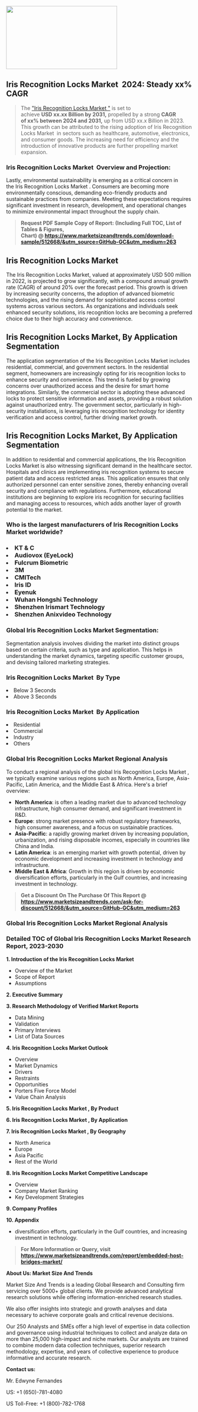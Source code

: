 <p><img class="alignnone size-medium wp-image-20088" src="https://ffe5etoiles.com/wp-content/uploads/2024/12/MST1-300x171.png" alt="" width="300" height="171" /></p><h2 id="ember46" class="ember-view reader-text-block__heading-2">Iris Recognition Locks Market &nbsp;2024: Steady&nbsp;xx% CAGR</h2><blockquote id="ember47" class="ember-view reader-text-block__blockquote">The&nbsp;<a class="app-aware-link " href="https://www.marketsizeandtrends.com/download-sample/512668/&utm_source=GitHub-GC&utm_medium=263" target="_blank" data-test-app-aware-link="">"Iris Recognition Locks Market "</a>&nbsp;is set to achieve&nbsp;<strong>USD&nbsp;xx.xx&nbsp;Billion by 2031,</strong>&nbsp;propelled by a strong&nbsp;<strong>CAGR of&nbsp;xx% between 2024 and 2031,</strong>&nbsp;up from USD xx.x Billion in 2023. This growth can be attributed to the rising adoption of&nbsp;Iris Recognition Locks Market &nbsp;in sectors such as healthcare, automotive, electronics, and consumer goods. The increasing need for efficiency and the introduction of innovative products are further propelling market expansion.</blockquote><h3 id="ember48" class="ember-view reader-text-block__heading-3">Iris Recognition Locks Market &nbsp;Overview and Projection:</h3><p id="ember49" class="ember-view reader-text-block__paragraph">Lastly, environmental sustainability is emerging as a critical concern in the&nbsp;Iris Recognition Locks Market . Consumers are becoming more environmentally conscious, demanding eco-friendly products and sustainable practices from companies. Meeting these expectations requires significant investment in research, development, and operational changes to minimize environmental impact throughout the supply chain.</p><blockquote id="ember50" class="ember-view reader-text-block__blockquote"><strong>Request PDF Sample Copy of Report: (Including Full TOC, List of Tables &amp; Figures, Chart)&nbsp;@&nbsp;<strong><a href="https://www.marketsizeandtrends.com/download-sample/512668/&utm_source=GitHub-GC&utm_medium=263" target="_blank">https://www.marketsizeandtrends.com/download-sample/512668/&utm_source=GitHub-GC&utm_medium=263</a></strong></strong></blockquote><h3 class=""> <h2>Iris Recognition Locks Market</h2><p>The Iris Recognition Locks Market, valued at approximately USD 500 million in 2022, is projected to grow significantly, with a compound annual growth rate (CAGR) of around 20% over the forecast period. This growth is driven by increasing security concerns, the adoption of advanced biometric technologies, and the rising demand for sophisticated access control systems across various sectors. As organizations and individuals seek enhanced security solutions, iris recognition locks are becoming a preferred choice due to their high accuracy and convenience.</p><h2>Iris Recognition Locks Market, By Application Segmentation</h2><p>The application segmentation of the Iris Recognition Locks Market includes residential, commercial, and government sectors. In the residential segment, homeowners are increasingly opting for iris recognition locks to enhance security and convenience. This trend is fueled by growing concerns over unauthorized access and the desire for smart home integrations. Similarly, the commercial sector is adopting these advanced locks to protect sensitive information and assets, providing a robust solution against unauthorized entry. The government sector, particularly in high-security installations, is leveraging iris recognition technology for identity verification and access control, further driving market growth.</p><h2>Iris Recognition Locks Market, By Application Segmentation</h2><p>In addition to residential and commercial applications, the Iris Recognition Locks Market is also witnessing significant demand in the healthcare sector. Hospitals and clinics are implementing iris recognition systems to secure patient data and access restricted areas. This application ensures that only authorized personnel can enter sensitive zones, thereby enhancing overall security and compliance with regulations. Furthermore, educational institutions are beginning to explore iris recognition for securing facilities and managing access to resources, which adds another layer of growth potential to the market.</p></h3><h3 id="" class="">Who is the largest manufacturers of&nbsp;Iris Recognition Locks Market worldwide?</h3><h3 class=""></Li><Li>KT & C</Li><Li> Audiovox (EyeLock)</Li><Li> Fulcrum Biometric</Li><Li> 3M</Li><Li> CMITech</Li><Li> Iris ID</Li><Li> Eyenuk</Li><Li> Wuhan Hongshi Technology</Li><Li> Shenzhen Irismart Technology</Li><Li> Shenzhen Anixvideo Technology</h3><h3 id="ember53" class="ember-view reader-text-block__heading-3">Global&nbsp;Iris Recognition Locks Market Segmentation:</h3><p id="ember54" class="ember-view reader-text-block__paragraph">Segmentation analysis involves dividing the market into distinct groups based on certain criteria, such as type and application. This helps in understanding the market dynamics, targeting specific customer groups, and devising tailored marketing strategies.</p><h3 id="" class="">Iris Recognition Locks Market &nbsp;By Type</h3><p></Li><Li>Below 3 Seconds</Li><Li> Above 3 Seconds</p><h3 id="" class="">Iris Recognition Locks Market &nbsp;By Application</h3><p class=""></Li><Li>Residential</Li><Li> Commercial</Li><Li> Industry</Li><Li> Others</p><h3 id="ember62" class="ember-view reader-text-block__heading-3">Global Iris Recognition Locks Market Regional Analysis</h3><p id="ember63" class="ember-view reader-text-block__paragraph">To conduct a regional analysis of the global Iris Recognition Locks Market , we typically examine various regions such as North America, Europe, Asia-Pacific, Latin America, and the Middle East &amp; Africa. Here's a brief overview:</p><ul><li><strong>North America</strong>: is often a leading market due to advanced technology infrastructure, high consumer demand, and significant investment in R&amp;D.</li><li><strong>Europe</strong>: strong market presence with robust regulatory frameworks, high consumer awareness, and a focus on sustainable practices.</li><li><strong>Asia-Pacific</strong>: a rapidly growing market driven by increasing population, urbanization, and rising disposable incomes, especially in countries like China and India.</li><li><strong>Latin America</strong>: is an emerging market with growth potential, driven by economic development and increasing investment in technology and infrastructure.</li><li><strong>Middle East &amp; Africa</strong>: Growth in this region is driven by economic diversification efforts, particularly in the Gulf countries, and increasing investment in technology.</li></ul><blockquote id="ember61" class="ember-view reader-text-block__blockquote"><strong>Get a Discount On The Purchase Of This Report @ <strong><a href="https://html-cleaner.com/" target="">https://www.marketsizeandtrends.com/ask-for-discount/512668/&utm_source=GitHub-GC&utm_medium=263</a></strong></strong></blockquote><h3 id="ember62" class="ember-view reader-text-block__heading-3">Global Iris Recognition Locks Market Regional Analysis</h3><h3 id="" class="">Detailed TOC of Global Iris Recognition Locks Market Research Report, 2023-2030</h3><p id="" class=""><strong>1. Introduction of the Iris Recognition Locks Market </strong></p><ul><li>Overview of the Market</li><li>Scope of Report</li><li>Assumptions</li></ul><p id="" class=""><strong>2. Executive Summary</strong></p><p id="" class=""><strong>3. Research Methodology of Verified Market Reports</strong></p><ul><li>Data Mining</li><li>Validation</li><li>Primary Interviews</li><li>List of Data Sources</li></ul><p id="" class=""><strong>4. Iris Recognition Locks Market Outlook</strong></p><ul><li>Overview</li><li>Market Dynamics</li><li>Drivers</li><li>Restraints</li><li>Opportunities</li><li>Porters Five Force Model</li><li>Value Chain Analysis</li></ul><p id="" class=""><strong>5. Iris Recognition Locks Market , By Product</strong></p><p id="" class=""><strong>6. Iris Recognition Locks Market , By Application</strong></p><p id="" class=""><strong>7. Iris Recognition Locks Market , By Geography</strong></p><ul><li>North America</li><li>Europe</li><li>Asia Pacific</li><li>Rest of the World</li></ul><p id="" class=""><strong>8. Iris Recognition Locks Market Competitive Landscape</strong></p><ul><li>Overview</li><li>Company Market Ranking</li><li>Key Development Strategies</li></ul><p id="" class=""><strong>9. Company Profiles</strong></p><p id="" class=""><strong>10. Appendix</strong></p><ul><li>diversification efforts, particularly in the Gulf countries, and increasing investment in technology.</li></ul><blockquote id="ember65" class="ember-view reader-text-block__blockquote"><strong>For More Information or Query, visit <strong><strong><a href="https://html-cleaner.com/" target="">https://www.marketsizeandtrends.com/report/embedded-host-bridges-market/</a></strong></strong></strong></blockquote><p id="" class=""><strong>About Us: Market Size And Trends</strong></p><p id="" class="">Market Size And Trends is a leading Global Research and Consulting firm servicing over 5000+ global clients. We provide advanced analytical research solutions while offering information-enriched research studies.</p><p id="" class="">We also offer insights into strategic and growth analyses and data necessary to achieve corporate goals and critical revenue decisions.</p><p id="" class="">Our 250 Analysts and SMEs offer a high level of expertise in data collection and governance using industrial techniques to collect and analyze data on more than 25,000 high-impact and niche markets. Our analysts are trained to combine modern data collection techniques, superior research methodology, expertise, and years of collective experience to produce informative and accurate research.</p><p id="" class=""><strong>Contact us:</strong></p><p id="" class="">Mr. Edwyne Fernandes</p><p id="" class="">US: +1 (650)-781-4080</p><p id="" class="">US Toll-Free: +1 (800)-782-1768</p>
